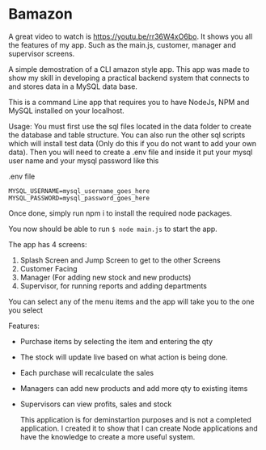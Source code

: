 # Bamazon

A great video to watch is https://youtu.be/rr36W4xO6bo. It shows you all the features of my app. Such as the main.js, customer, manager and supervisor screens.

A simple demostration of a CLI amazon style app. This app was made to show my skill in developing a practical backend system that connects to and stores data in a MySQL data base.

This is a command Line app that requires you to have NodeJs, NPM and MySQL installed on your localhost.

Usage:
You must first use the sql files located in the data folder to create the database and table structure. You can also run the other sql scripts which will install test data (Only do this if you do not want to add your own data). Then you will need to create a .env file and inside it put your mysql user name and your mysql password like this

.env file
```
MYSQL_USERNAME=mysql_username_goes_here
MYSQL_PASSWORD=mysql_password_goes_here

```

Once done, simply run npm i to install the required node packages. 

You now should be able to run ```$ node main.js```
to start the app. 

The app has 4 screens:
1. Splash Screen and Jump Screen to get to the other Screens
2. Customer Facing 
3. Manager (For adding new stock and new products)
4. Supervisor, for running reports and adding departments

You can select any of the menu items and the app will take you to the one you select

Features:
- Purchase items by selecting the item and entering the qty
- The stock will update live based on what action is being done.
- Each purchase will recalculate the sales 
- Managers can add new products and add more qty to existing items
- Supervisors can view profits, sales and stock
  
  This application is for deminstartion purposes and is not a completed application. I created it to show that I can create Node applications and have the knowledge to create a more useful system.



